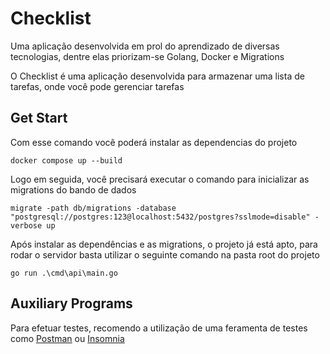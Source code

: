 # Checklist

Uma aplicação desenvolvida em prol do aprendizado de diversas tecnologias, dentre elas priorizam-se Golang, Docker e Migrations

O Checklist é uma aplicação desenvolvida para armazenar uma lista de tarefas, onde você pode gerenciar tarefas

## Get Start
Com esse comando você poderá instalar as dependencias do projeto

`docker compose up --build`

Logo em seguida, você precisará executar o comando para inicializar as migrations do bando de dados

`migrate -path db/migrations -database "postgresql://postgres:123@localhost:5432/postgres?sslmode=disable" -verbose up`

Após instalar as dependências e as migrations, o projeto já está apto, para rodar o servidor basta utilizar o seguinte comando na pasta root do projeto

`go run .\cmd\api\main.go`

## Auxiliary Programs 
Para efetuar testes, recomendo a utilização de uma feramenta de testes como [Postman](https://www.postman.com/downloads/) ou [Insomnia](https://insomnia.rest/download)